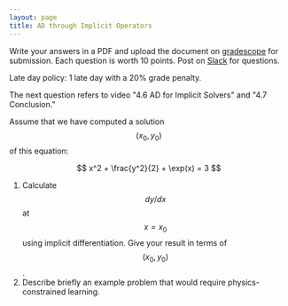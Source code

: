 ```yaml
---
layout: page
title: AD through Implicit Operators
--- 
```


Write your answers in a PDF and upload the document on [gradescope](https://www.gradescope.com/courses/102338) for submission. Each question is worth 10 points. Post on [Slack](https://stanford.enterprise.slack.com/) for questions.

Late day policy: 1 late day with a 20% grade penalty.

The next question refers to video "4.6 AD for Implicit Solvers" and "4.7 Conclusion."

Assume that we have computed a solution $$(x_0,y_0)$$ of this equation:

$$ x^2 + \frac{y^2}{2} + \exp(x) = 3 $$ 

1. Calculate $$dy/dx$$ at $$x=x_0$$ using implicit differentiation. Give your result in terms of $$(x_0,y_0)$$.
1. Describe briefly an example problem that would require physics-constrained learning.
